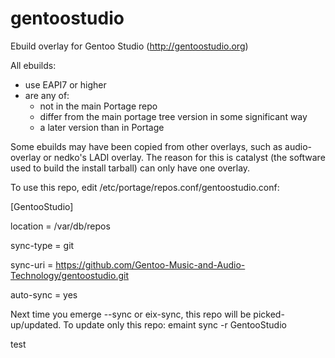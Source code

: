 # gentoostudio
Ebuild overlay for Gentoo Studio (http://gentoostudio.org)

All ebuilds:
* use EAPI7 or higher
* are any of: 
	* not in the main Portage repo
	* differ from the main portage tree version in some significant way
	* a later version than in Portage

Some ebuilds may have been copied from other overlays, such as audio-overlay or nedko's LADI overlay.
The reason for this is catalyst (the software used to build the install tarball) can only have one overlay.

To use this repo, edit /etc/portage/repos.conf/gentoostudio.conf:

[GentooStudio]

location = /var/db/repos

sync-type = git

sync-uri = https://github.com/Gentoo-Music-and-Audio-Technology/gentoostudio.git

auto-sync = yes

Next time you emerge --sync or eix-sync, this repo will be picked-up/updated.
To update only this repo: emaint sync -r GentooStudio

test
